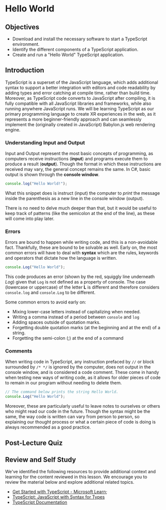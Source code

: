 # Hello World

## Objectives

- Download and install the necessary software to start a TypeScript environment.
- Identify the different components of a TypeScript application.
- Create and run a "Hello World" TypeScript application.

## Introduction

TypeScript is a superset of the JavaScript language, which adds additional syntax to support a better integration with editors and code readability by adding types and error catching at compile time, rather than build time. Moreover, as TypeScript code converts to JavaScript after compiling, it is fully compatible with all JavaScript libraries and frameworks, while also running anywhere JavaScript runs. We will be learning TypeScript as our primary programming language to create XR experiences in the web, as it represents a more beginner-friendly approach and can seamlessly implement the (originally created in JavaScript) Babylon.js web rendering engine.

### Understanding Input and Output

Input and Output represent the most basic concepts of programming, as computers receive instructions (**input**) and programs execute them to produce a result (**output**). Though the format in which these instructions are received may vary, the general concept remains the same. In C#, basic output is shown through the **console window**.

```typescript
console.log("Hello World!");
```

What this snippet does is instruct (input) the computer to *print* the message inside the parenthesis as a new line in the console window (output).

There is no need to delve much deeper than that, but it would be useful to keep track of patterns (like the semicolon at the end of the line), as these will come into play later.

### Errors

Errors are bound to happen while writing code, and this is a non-avoidable fact. Thankfully, these are bound to be solvable as well. Early on, the most common errors will have to deal with **syntax** which are the rules, keywords and operators that dictate how the language is written.

```typescript
console.Log("Hello World");
```

This code produces an error (shown by the red, squiggly line underneath *Log*) given that `Log` is not defined as a property of console. The case (lowercase or uppercase) of the letter **L** is different and therefore considers `console.log` and `console.Log` to be different.

Some common errors to avoid early on:

- Mixing lower-case letters instead of capitalizing when needed.
- Writing a comma instead of a period between `console` and `log`
- Adding spaces outside of quotation marks.
- Forgetting double quotation marks (at the beginning and at the end) of a string.
- Forgetting the semi-colon (;) at the end of a command

### Comments

When writing code in TypeScript, any instruction prefaced by `//` or block surrounded by `/* */` is ignored by the computer, does not output in the console window, and is considered a code comment. These come in handy when testing new ways of writing code, as it allows for older pieces of code to remain in our program without needing to delete them.

```TypeScript
// The command below prints the string Hello World.
console.Log("Hello World");
```

Moreover, these are particularly useful to leave notes to ourselves or others who might read our code in the future. Though the syntax might be the same, the way code is written can vary from person to person, so explaining our thought process or what a certain piece of code is doing is always recommended as a good practice.

## Post-Lecture Quiz

## Review and Self Study

We've identified the following resources to provide additional context and learning for the content reviewed in this lesson. We encourage you to review the material below and explore additional related topics.

- [Get Started with TypeScript - Microsoft Learn](https://docs.microsoft.com/en-us/learn/modules/typescript-get-started/);
- [TypeScript: JavaScript with Syntax for Types](https://www.typescriptlang.org/)
- [TypeScript Documentation](https://www.typescriptlang.org/docs/)